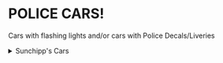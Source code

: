 # POLICE CARS!
Cars with flashing lights and/or cars with Police Decals/Liveries

<details>
  <summary>Sunchipp's Cars</summary>
  
  * 2007 Ford Crown Victoria
  * 2013 Dodge Charger Police
  * Sunchipp's Rat-Rod (Police Version)

<summary>Tarles Black X's Cars</summary>
  
  * Zartex
  * Driv3r-Miami-Cop
